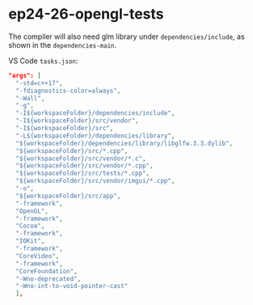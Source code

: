# ep24-26-opengl-tests

The compiler will also need glm library under `dependencies/include`, as shown in the `dependencies-main`.

VS Code `tasks.json`:

  ```json
  "args": [
    "-std=c++17",
    "-fdiagnostics-color=always",
    "-Wall",
    "-g",
    "-I${workspaceFolder}/dependencies/include",
    "-I${workspaceFolder}/src/vendor",
    "-I${workspaceFolder}/src",
    "-L${workspaceFolder}/dependencies/library",
    "${workspaceFolder}/dependencies/library/libglfw.3.3.dylib",
    "${workspaceFolder}/src/*.cpp",
    "${workspaceFolder}/src/vendor/*.c",
    "${workspaceFolder}/src/vendor/*.cpp",
    "${workspaceFolder}/src/tests/*.cpp",
    "${workspaceFolder}/src/vendor/imgui/*.cpp",
    "-o",
    "${workspaceFolder}/src/app",
    "-framework",
    "OpenGL",
    "-framework",
    "Cocoa",
    "-framework",
    "IOKit",
    "-framework",
    "CoreVideo",
    "-framework",
    "CoreFoundation",
    "-Wno-deprecated",
    "-Wno-int-to-void-pointer-cast"
	],
  
  ```

